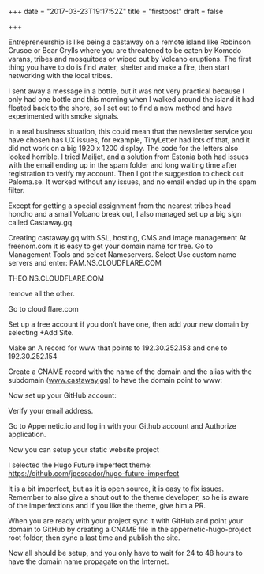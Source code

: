 +++
date = "2017-03-23T19:17:52Z"
title = "firstpost"
draft = false

+++
Entrepreneurship is like being a castaway on a remote island like Robinson Crusoe or Bear Grylls where you are threatened to be eaten by Komodo varans, tribes and mosquitoes or wiped out by Volcano eruptions.  The first thing you have to do is find water, shelter and make a fire, then start networking with the local tribes.

I sent away a message in a bottle, but it was not very practical because I only had one bottle and this morning when I walked around the island it had floated back to the shore, so I set out to find a new method and have experimented with smoke signals.

In a real business situation, this could mean that the newsletter service you have chosen has UX issues, for example, TinyLetter had lots of that, and it did not work on a big 1920 x 1200 display. The code for the letters also looked horrible. I tried Mailjet, and a solution from Estonia both had issues with the email ending up in the spam folder and long waiting time after registration to verify my account. Then I got the suggestion to check out Paloma.se. It worked without any issues, and no email ended up in the spam filter.   

Except for getting a special assignment from the nearest tribes head honcho and a small Volcano break out, I also managed set up a big sign called Castaway.gq. 

Creating castaway.gq with SSL, hosting, CMS and image management
At freenom.com it is easy to get your domain name for free.
Go to Management Tools and select Nameservers. Select Use custom name servers and enter:
PAM.NS.CLOUDFLARE.COM

THEO.NS.CLOUDFLARE.COM

remove all the other.


Go to cloud flare.com 

Set up a free account if you don’t have one, then add your new domain by selecting +Add Site.


Make an A record for www that points to 192.30.252.153 and one to 192.30.252.154

Create a CNAME record with the name of the domain and the alias with the subdomain (www.castaway.gq) to have the domain point to www:


Now set up your GitHub account:


Verify your email address.

Go to Appernetic.io and log in with your Github account and Authorize application.

Now you can setup your static website project

I selected the Hugo Future imperfect theme: https://github.com/jpescador/hugo-future-imperfect

It is a bit imperfect, but as it is open source, it is easy to fix issues. Remember to also give a shout out to the theme developer, so he is aware of the imperfections and if you like the theme, give him a PR.

When you are ready with your project sync it with GitHub and point your domain to GitHub by creating a CNAME file in the appernetic-hugo-project root folder, then sync a last time and publish the site.

Now all should be setup, and you only have to wait for 24 to 48 hours to have the domain name propagate on the Internet.
